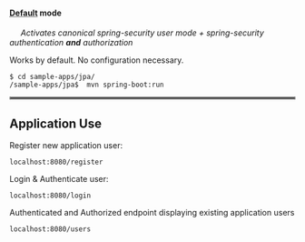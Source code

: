 #### <abbr title="Self-contained user authentication and authorization using JPA/Hibernate">Default</abbr> mode
&nbsp;&nbsp;&nbsp;&nbsp; _Activates canonical spring-security user mode + spring-security authentication **and** authorization_   

Works by default.  No configuration necessary.  

	$ cd sample-apps/jpa/
	/sample-apps/jpa$  mvn spring-boot:run


<hr style="border:2px solid gray">  

## Application Use

Register new application user:

    localhost:8080/register
    
Login & Authenticate user:

    localhost:8080/login

Authenticated and Authorized endpoint displaying existing application users

    localhost:8080/users
  
  